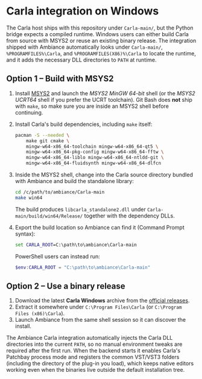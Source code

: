 # Carla integration on Windows

The Carla host ships with this repository under `Carla-main/`, but the Python
bridge expects a compiled runtime.  Windows users can either build Carla from
source with MSYS2 or reuse an existing binary release.  The integration shipped
with Ambiance automatically looks under `Carla-main/`, `%PROGRAMFILES%\Carla`,
and `%PROGRAMFILES(X86)%\Carla` to locate the runtime, and it adds the
necessary DLL directories to `PATH` at runtime.

## Option 1 – Build with MSYS2

1. Install [MSYS2](https://www.msys2.org/) and launch the *MSYS2 MinGW 64-bit*
   shell (or the *MSYS2 UCRT64* shell if you prefer the UCRT toolchain).  Git
   Bash does **not** ship with `make`, so make sure you are inside an MSYS2
   shell before continuing.
2. Install Carla's build dependencies, including `make` itself:

   ```bash
   pacman -S --needed \
       make git cmake \
       mingw-w64-x86_64-toolchain mingw-w64-x86_64-qt5 \
       mingw-w64-x86_64-pkg-config mingw-w64-x86_64-fftw \
       mingw-w64-x86_64-liblo mingw-w64-x86_64-ntldd-git \
       mingw-w64-x86_64-fluidsynth mingw-w64-x86_64-dlfcn
   ```

3. Inside the MSYS2 shell, change into the Carla source directory bundled with
   Ambiance and build the standalone library:

   ```bash
   cd /c/path/to/ambiance/Carla-main
   make win64
   ```

   The build produces `libcarla_standalone2.dll` under
   `Carla-main/build/win64/Release/` together with the dependency DLLs.

4. Export the build location so Ambiance can find it (Command Prompt syntax):

   ```bat
   set CARLA_ROOT=C:\path\to\ambiance\Carla-main
   ```

   PowerShell users can instead run:

   ```powershell
   $env:CARLA_ROOT = "C:\path\to\ambiance\Carla-main"
   ```

## Option 2 – Use a binary release

1. Download the latest **Carla Windows** archive from the
   [official releases](https://github.com/falkTX/Carla/releases).
2. Extract it somewhere under `C:\Program Files\Carla` (or
   `C:\Program Files (x86)\Carla`).
3. Launch Ambiance from the same shell session so it can discover the install.

The Ambiance Carla integration automatically injects the Carla DLL directories
into the current `PATH`, so no manual environment tweaks are required after the
first run. When the backend starts it enables Carla's Patchbay process mode and
registers the common VST/VST3 folders (including the directory of the plug-in
you load), which keeps native editors working even when the binaries live
outside the default installation tree.
